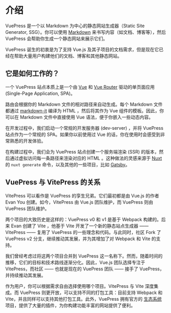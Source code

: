 # 介绍

VuePress 是一个以 Markdown 为中心的静态网站生成器（Static Site Generator, SSG）。你可以使用 [Markdown](https://zh.wikipedia.org/wiki/Markdown) 来书写内容（如文档、博客等），然后 VuePress 会帮助你生成一个静态网站来展示它们。

VuePress 诞生的初衷是为了支持 Vue.js 及其子项目的文档需求，但是现在它已经在帮助大量用户构建他们的文档、博客和其他静态网站。

## 它是如何工作的？

一个 VuePress 站点本质上是一个由 [Vue](https://vuejs.org/) 和 [Vue Router](https://router.vuejs.org) 驱动的单页面应用 (Single-Page Application, SPA)。

路由会根据你的 Markdown 文件的相对路径来自动生成。每个 Markdown 文件都通过 [markdown-it](https://github.com/markdown-it/markdown-it) 编译为 HTML ，然后将其作为 Vue 组件的模板。因此，你可以在 Markdown 文件中直接使用 Vue 语法，便于你嵌入一些动态内容。

在开发过程中，我们启动一个常规的开发服务器 (dev-server) ，并将 VuePress 站点作为一个常规的 SPA。如果你以前使用过 Vue 的话，你在使用时会感受到非常熟悉的开发体验。

在构建过程中，我们会为 VuePress 站点创建一个服务端渲染 (SSR) 的版本，然后通过虚拟访问每一条路径来渲染对应的 HTML 。这种做法的灵感来源于 [Nuxt](https://nuxtjs.org/) 的 `nuxt generate` 命令，以及其他的一些项目，比如 [Gatsby](https://www.gatsbyjs.org/)。

## VuePress 与 VitePress 的关系

VitePress 可以看作是 VuePress 的孪生兄弟。它们最初都是由 Vue.js 的作者 Evan You 创建。如今，VitePress 由 Vue.js 团队维护，而 VuePress 则由 VuePress 团队维护。

两个项目的大致历史是这样的：VuePress v0 和 v1 是基于 Webpack 构建的。后来 Evan 创建了 Vite ，他基于 Vite 开发了一个新的静态站点生成器 —— VitePress —— 复用了 VuePress 的一些理念和代码。与此同时，社区 Fork 了 VuePress v2 分支，继续推动其发展，并为其增加了对 Webpack 和 Vite 的支持。

我们曾经考虑过将这两个项目合并到 VuePress 这一名称下。然而，随着时间的推移，它们的目标和技术路线逐渐分化。因此，Vue.js 团队选择专注于 VitePress，而社区 —— 也就是现在的 VuePress 团队 —— 接手了 VuePress，并持续推动其发展。

作为用户，你可以根据需求自由选择使用哪个项目。VitePress 与 Vite 深度集成。而 VuePress 则更开放，可以支持不同的打包工具：目前支持 Webpack 和 Vite，并且同样可以支持其他打包工具。此外，VuePress 拥有官方的 [生态系统](https://ecosystem.vuejs.press/) 项目，提供了大量的插件，为你构建功能丰富的网站提供了便利。
